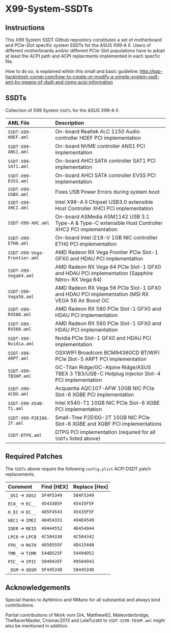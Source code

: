 
# X99-System-SSDTs

## Instructions

This X99 System SSDT Github repository constitutes a set of motherboard and PCIe-Slot specific system SSDTs for the ASUS X99-A II. Users of different motherboards and/or different PCIe-Slot populations have to adopt at least the ACPI path and ACPI replacments implemented in each specfic file. 

How to do so, is explained wihtin this small and basic guideline:
http://kgp-hackintosh-corner.com/how-to-create-or-modify-a-simple-system-ssdt-aml-by-means-of-dsdt-and-ioreg-acpi-information
 
## SSDTs

Collection of X99 System `SSDTs` for the ASUS X99-A II.

| AML File | Description |
| :------- | :---------- |
| `SSDT-X99-HDEF.aml` | On-board Realtek ALC 1150 Audio controller HDEF PCI implementation |
| `SSDT-X99-ANS1.aml` | On-board NVME controller ANS1 PCI implementation |
| `SSDT-X99-SAT1.aml` | On-board AHCI SATA controller SAT1 PCI implementation |
| `SSDT-X99-EVSS.aml` | On-board AHCI SATA controller EVSS PCI implementation |
| `SSDT-X99-USBX.aml` | Fixes USB Power Errors during system boot |
| `SSDT-X99-XHCI.aml` | Intel X99-A II Chipset USB3.0 extensible Host Controller XHCI PCI implementation |
| `SSDT-X99-XHC.aml` | On-board ASMedia ASM1142 USB 3.1 Type-A & Type-C extensible Host Controller XHC2 PCI implementation |
| `SSDT-X99-ETH0.aml` | On-board Intel i218-V 1GB NIC controlller ETH0 PCI implementation |
| `SSDT-X99-Vega-Frontier.aml` | AMD Radeon RX Vega Frontier PCIe Slot-1 GFX0 and HDAU PCI implementation |
| `SSDT-X99-Vega64.aml` | AMD Radeon RX Vega 64 PCIe Slot-1 GFX0 and HDAU PCI implementation (Sapphire Nitro+ RX Vega 64)  |
| `SSDT-X99-Vega56.aml` | AMD Radeon RX Vega 56 PCIe Slot-1 GFX0 and HDAU PCI implementation (MSI RX VEGA 56 Air Boost OC |
| `SSDT-X99-RX580.aml` | AMD Radeon RX 580 PCIe Slot-1 GFX0 and HDAU PCI implementation |
| `SSDT-X99-RX560.aml` | AMD Radeon RX 560 PCIe Slot-1 GFX0 and HDAU PCI implementation |
| `SSDT-X99-Nvidia.aml` | Nvidia PCIe Slot-1 GFX0 and HDAU PCI implementation |
| `SSDT-X99-ARPT.aml` | OSXWIFI Broadcom BCM94360CD BT/WIFI PCIe Slot-5 ARPT PCI implementation |
| `SSDT-X99-TB3HP.aml` | GC-Titan Ridge/GC-Alpine Ridge/ASUS TBEX 3 TB3/USB-C Hotplug Injector Slot-4 PCI implementation |
| `SSDT-X99-ACQU.aml` | Acquantia AQC107-AFW 10GB NIC PCIe Slot-6 XGBE PCI implementation |
| `SSDT-X99-X540-T1.aml` | Intel X540-T1 10GB NIC PCIe Slot-6 XGBE PCI implementation |
| `SSDT-X99-P2EI0G-2T.aml` | Small-Tree P2EI0G-2T 10GB NIC PCIe Slot-6 XGBE and XGBF PCI implementations |
| `SSDT-DTPG.aml` | DTPG PCI implementation (required for all `SSDTs` listed above) |

## Required Patches

The `SSDTs` above require the following `config.plist` ACPI DSDT patch replacements.

| Comment | Find [HEX] | Replace [Hex] |
| :------ | :--------- | :----------- |
| `_OSI` &rarr; `XOSI` | `5F4F5349` | `584F5349` |
| `EC0_` &rarr; `EC__` | `4543305F` | `45435F5F` |
| `H_EC` &rarr; `EC__` | `485F4543` | `45435F5F` |
| `HEC1` &rarr; `IMEI` | `48454331` | `494D4549` |
| `IDER` &rarr; `MEID` | `49444552` | `4D454944` |
| `LPC0` &rarr; `LPCB` | `4C504330` | `4C504342` |
| `FPU_` &rarr; `MATH` | `4650555F` | `4D415448` |
| `TMR_` &rarr; `TIMR` | `544D525F` | `54494D52` |
| `PIC_` &rarr; `IPIC` | `5049435F` | `49504943` |
| `_DSM` &rarr; `XDSM` | `5F44534D` | `5844534D` |

## Acknowledgements

Special thanks to Apfelnico and NMano for all substantial and always kind contributions.

Partial contributions of Mork vom Ork, Matthew82, Maleorderbridge, TheRacerMaster, Crismac2013 and LeleTuratti to `SSDT-X299-TB3HP.aml` might also be mentioned in addition.
